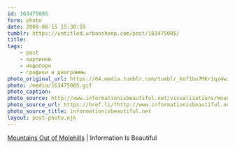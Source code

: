 ```yaml
---
id: 163475085
form: photo
date: 2009-08-15 15:30:59
tumblr: https://untitled.urbansheep.com/post/163475085/
title:
tags:
    - post
    - картинки
    - инфопорн
    - графики и диаграммы
photo_original_url: https://64.media.tumblr.com/tumblr_kof1bo7MKr1qz4wzio1_1280.gif
photo: /media/163475085.gif
photo_caption: 
photo_source: http://www.informationisbeautiful.net/visualizations/mountains-out-of-molehills/
photo_source_url: https://href.li/?http://www.informationisbeautiful.net/visualizations/mountains-out-of-molehills/
photo_source_title: informationisbeautiful.net
layout: post-photo.njk
---
```


<p><a href="http://www.informationisbeautiful.net/visualizations/mountains-out-of-molehills/">Mountains Out of Molehills</a> | Information Is Beautiful</p>
